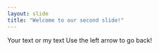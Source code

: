 ```yaml
---
layout: slide
title: "Welcome to our second slide!"
---
```

Your text or my text
Use the left arrow to go back!
